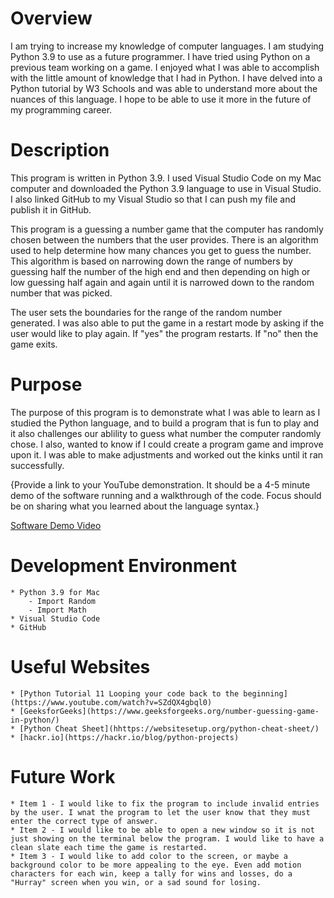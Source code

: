 # Overview
I am trying to increase my knowledge of computer languages. I am studying Python 3.9 to use as a future programmer. I have tried using Python on a previous team working on a game. I enjoyed what I was able to accomplish with the little amount of knowledge that I had in Python. I have delved into a Python tutorial by W3 Schools and was able to understand more about the nuances of this language. I hope to be able to use it more in the future of my programming career.

# Description
This program is written in Python 3.9. I used Visual Studio Code on my Mac computer and downloaded the Python 3.9 language to use in Visual Studio. I also linked GitHub to my Visual Studio so that I can push my file and publish it in GitHub. 

This program is a guessing a number game that the computer has randomly chosen between the numbers that the user provides. There is an algorithm used to help determine how many chances you get to guess the number. This algorithm is based on narrowing down the range of numbers by guessing half the number of the high end and then depending on high or low guessing half again and again until it is narrowed down to the random number that was picked.

The user sets the boundaries for the range of the random number generated. I was also able to put the game in a restart mode by asking if the user would like to play again. If "yes" the program restarts. If "no" then the game exits. 

# Purpose
The purpose of this program is to demonstrate what I was able to learn as I studied the Python language, and to build a program that is fun to play and it also challenges our ablility to guess what number the computer randomly chose.  I also, wanted to know if I could create a program game and improve upon it. I was able to make adjustments and worked out the kinks until it ran successfully. 

{Provide a link to your YouTube demonstration.  It should be a 4-5 minute demo of the software running and a walkthrough of the code.  Focus should be on sharing what you learned about the language syntax.}

[Software Demo Video](http://youtube.link.goes.here)

# Development Environment

    * Python 3.9 for Mac
        - Import Random
        - Import Math
    * Visual Studio Code
    * GitHub
    
# Useful Websites

    * [Python Tutorial 11 Looping your code back to the beginning](https://www.youtube.com/watch?v=SZdQX4gbql0)
    * [GeeksforGeeks](https://www.geeksforgeeks.org/number-guessing-game-in-python/)
    * [Python Cheat Sheet](hhttps://websitesetup.org/python-cheat-sheet/)
    * [hackr.io](https://hackr.io/blog/python-projects)


# Future Work

    * Item 1 - I would like to fix the program to include invalid entries by the user. I wnat the program to let the user know that they must enter the correct type of answer.
    * Item 2 - I would like to be able to open a new window so it is not just showing on the terminal below the program. I would like to have a clean slate each time the game is restarted.
    * Item 3 - I would like to add color to the screen, or maybe a background color to be more appealing to the eye. Even add motion characters for each win, keep a tally for wins and losses, do a "Hurray" screen when you win, or a sad sound for losing.